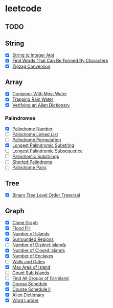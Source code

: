 # leetcode

## TODO

## String
- [x] [String to Integer Atoi](https://leetcode.com/problems/string-to-integer-atoi/)
- [x] [Find Words That Can Be Formed By Characters](https://leetcode.com/problems/find-words-that-can-be-formed-by-characters/)
- [x] [Zigzag Conversion](https://leetcode.com/problems/zigzag-conversion/)

## Array
- [x] [Container With Most Water](https://leetcode.com/problems/container-with-most-water/)
- [x] [Trapping Rain Water](https://leetcode.com/problems/trapping-rain-water/)
- [x] [Verifying an Alien Dictionary](https://leetcode.com/problems/verifying-an-alien-dictionary/)

### Palindromes
- [x] [Palindrome Number](https://leetcode.com/problems/palindrome-number/)
- [ ] [Palindrome Linked List](https://leetcode.com/problems/palindrome-linked-list/)
- [ ] [Palindrome Permutation](https://leetcode.com/problems/palindrome-permutation/)
- [x] [Longest Palindromic Substring](https://leetcode.com/problems/longest-palindromic-substring/submissions/)
- [ ] [Longest Palindromic Subsequence](https://leetcode.com/problems/longest-palindromic-subsequence/)
- [ ] [Palindromic Substrings](https://leetcode.com/problems/palindromic-substrings/)
- [ ] [Shorted Palindrome](https://leetcode.com/problems/shortest-palindrome/)
- [ ] [Palindrome Pairs](https://leetcode.com/problems/palindrome-pairs/)

## Tree
- [x] [Binary Tree Level Order Traversal](https://leetcode.com/problems/binary-tree-level-order-traversal/)

## Graph
- [x] [Clone Graph](https://leetcode.com/problems/clone-graph/)
- [x] [Flood Fill](https://leetcode.com/problems/flood-fill/)
- [x] [Number of Islands](https://leetcode.com/problems/number-of-islands/)
- [x] [Surrounded Regions](https://leetcode.com/problems/surrounded-regions/)
- [ ] [Number of Distinct Islands](https://leetcode.com/problems/number-of-distinct-islands/)
- [x] [Number of Closed Islands](https://leetcode.com/problems/number-of-closed-islands/)
- [x] [Number of Enclaves](https://leetcode.com/problems/number-of-enclaves/)
- [ ] [Walls and Gates](https://leetcode.com/problems/walls-and-gates/)
- [x] [Max Area of Island](https://leetcode.com/problems/max-area-of-island/)
- [ ] [Count Sub Islands](https://leetcode.com/problems/count-sub-islands/)
- [ ] [Find All Groups of Farmland](https://leetcode.com/problems/find-all-groups-of-farmland/)
- [x] [Course Schedule](https://leetcode.com/problems/course-schedule/)
- [x] [Course Schedule II](https://leetcode.com/problems/course-schedule-ii/)
- [x] [Alien Dictionary](https://leetcode.com/problems/alien-dictionary/)
- [x] [Word Ladder](https://leetcode.com/problems/word-ladder/)
